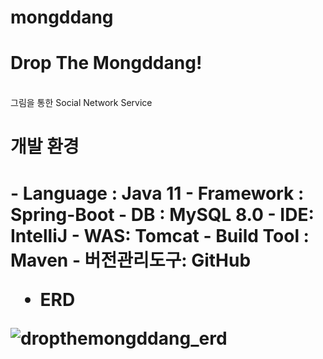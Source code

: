 # mongddang

<h1>Drop The Mongddang!</h1> <br>
그림을 통한 Social Network Service

<h1>개발 환경<h1>
- Language : Java 11
- Framework : Spring-Boot
- DB : MySQL 8.0
- IDE: IntelliJ
- WAS: Tomcat
- Build Tool : Maven
- 버전관리도구: GitHub

- ERD

![dropthemongddang_erd](https://user-images.githubusercontent.com/103879030/195984940-13d3333b-bafc-4080-8880-9ca2e72c678a.png)
